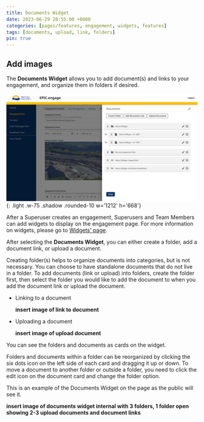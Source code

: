 ```yaml
---
title: Documents Widget
date: 2023-06-29 20:55:00 +0800
categories: [pages/features, engagement, widgets, features]
tags: [documents, upload, link, folders]
pin: true
---
```


## Add images

The **Documents Widget** allows you to add document(s) and links to your engagement, and organize them in folders if desired.

![Documents Widget Page](/assets\UserGuideImages\Images\documents-widget\documents-widget-documents-widget-internal-with-2-folders-and-some-documents.png){: .light .w-75 .shadow .rounded-10 w='1212' h='668'}

After a Superuser creates an engagement, Superusers and Team Members can add widgets to display on the engagement page. For more information on widgets, please go to [Widgets' page](/met-guide/posts/widgets/).

After selecting the **Documents Widget**, you can either create a folder, add a document link, or upload a document.

Creating folder(s) helps to organize documents into categories, but is not necessary. You can choose to have standalone documents that do not live in a folder. To add documents (link or upload) into folders, create the folder first, then select the folder you would like to add the document to when you add the document link or upload the document.

- Linking to a document

  **insert image of link to document**

- Uploading a document

  **insert image of upload document**

You can see the folders and documents as cards on the widget.

Folders and documents within a folder can be reorganized by clicking the six dots icon on the left side of each card and dragging it up or down. To move a document to another folder or outside a folder, you need to click the edit icon on the document card and change the folder option.

This is an example of the Documents Widget on the page as the public will see it.

**insert image of documents widget internal with 3 folders, 1 folder open showing 2-3 upload documents and document links**
